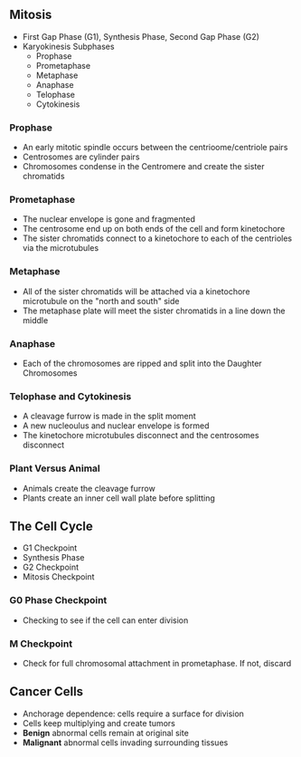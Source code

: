 ## Mitosis
- First Gap Phase (G1), Synthesis Phase, Second Gap Phase (G2)
- Karyokinesis Subphases
	- Prophase
	- Prometaphase
	- Metaphase
	- Anaphase
	- Telophase
	- Cytokinesis
### Prophase
- An early mitotic spindle occurs between the centrioome/centriole pairs
- Centrosomes are cylinder pairs
- Chromosomes condense in the Centromere and create the sister chromatids
### Prometaphase
- The nuclear envelope is gone and fragmented
- The centrosome end up on both ends of the cell and  form kinetochore
- The sister chromatids connect to a kinetochore to each of the centrioles via the microtubules
### Metaphase
- All of the sister chromatids will be attached via a kinetochore microtubule on the "north and south" side
- The metaphase plate will meet the sister chromatids in a line down the middle
### Anaphase
- Each of the chromosomes are ripped and split into the Daughter Chromosomes
### Telophase and Cytokinesis
- A cleavage furrow is made in the split moment
- A new nucleoulus and nuclear envelope is formed
- The kinetochore microtubules disconnect and the centrosomes disconnect
### Plant Versus Animal
- Animals create the cleavage furrow
- Plants create an inner cell wall plate before splitting

## The Cell Cycle
- G1 Checkpoint
- Synthesis Phase
- G2 Checkpoint
- Mitosis Checkpoint
### G0 Phase Checkpoint
- Checking to see if the cell can enter division
### M Checkpoint
- Check for full chromosomal attachment in prometaphase. If not, discard
## Cancer Cells
- Anchorage dependence: cells require a surface for division
- Cells keep multiplying and create tumors
- **Benign** abnormal cells remain at original site
- **Malignant** abnormal cells invading surrounding tissues